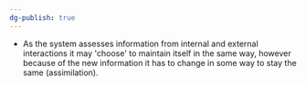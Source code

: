 ```yaml
---
dg-publish: true
---
```

- As the system assesses information from internal and external interactions it may 'choose' to maintain itself in the same way, however because of the new information it has to change in some way to stay the same (assimilation).